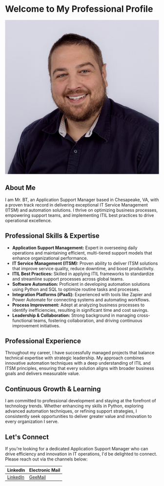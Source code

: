 # Welcome to My Professional Profile

![Profile Picture of Mr. BT](/images/me-sm2.jpg)

## About Me

I am Mr. BT, an Application Support Manager based in Chesapeake, VA, with a proven track record in delivering exceptional IT Service Management (ITSM) and automation solutions. I thrive on optimizing business processes, empowering support teams, and implementing ITIL best practices to drive operational excellence.

## Professional Skills & Expertise

- **Application Support Management:** Expert in overseeing daily operations and maintaining efficient, multi-tiered support models that enhance organizational performance.
- **IT Service Management (ITSM):** Proven ability to deliver ITSM solutions that improve service quality, reduce downtime, and boost productivity.
- **ITIL Best Practices:** Skilled in applying ITIL frameworks to standardize and streamline support processes across global teams.
- **Software Automation:** Proficient in developing automation solutions using Python and SQL to optimize routine tasks and processes.
- **Integration Platforms (iPaaS):** Experienced with tools like Zapier and Power Automate for connecting systems and automating workflows.
- **Process Improvement:** Adept at analyzing business processes to identify inefficiencies, resulting in significant time and cost savings.
- **Leadership & Collaboration:** Strong background in managing cross-functional teams, fostering collaboration, and driving continuous improvement initiatives.

## Professional Experience

Throughout my career, I have successfully managed projects that balance technical expertise with strategic leadership. My approach combines innovative automation techniques with a deep understanding of ITIL and ITSM principles, ensuring that every solution aligns with broader business goals and delivers measurable value.

## Continuous Growth & Learning

I am committed to professional development and staying at the forefront of technology trends. Whether enhancing my skills in Python, exploring advanced automation techniques, or refining support strategies, I consistently seek opportunities to deliver greater value and innovation to every organization I serve.

## Let's Connect

If you're looking for a dedicated Application Support Manager who can drive efficiency and innovation in IT operations, I'd be delighted to connect. Please reach out via the channels below:

| **LinkedIn**                                            | **Electronic Mail**                    |
| ------------------------------------------------------- | -------------------------------------- |
| [LinkedIn](https://www.linkedin.com/in/brandonktaylor/) | [GeeMail](mailto:iammrbt+job@gmail.com) |
